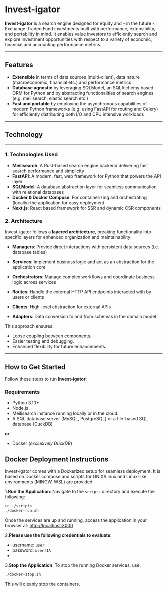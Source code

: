 # Invest-igator

**Invest-igator** is a search engine designed for equity and - in the future - Exchange-Traded Fund investments built with
performance,
extensibility, and portability in mind. It enables value investors to efficiently search and explore investment
opportunities with respect to a variety of economic, financial and accounting performance metrics.

---

## Features

- **Extensible** in terms of data sources (multi-client), data nature (macroeconomic, financial etc.) and performance
  metrics
- **Database agnostic** by leveraging SQLModel, an SQLAlchemy based ORM for Python and by abstracting functionalities of
  search engines (e.g. meilisearch, elastic search etc.)
- **Fast and portable** by employing the asynchronous capabilities of modern Python frameworks (e.g. using FastAPI for
  routing and Celery) for efficiently distributing both I/O and CPU intensive workloads

---

## Technology

---

### 1. **Technologies Used**

- **Meilisearch**: A Rust-based search engine backend delivering fast search performance and simplicity
- **FastAPI**: A modern, fast, web framework for Python that powers the API layer
- **SQLModel**: A database abstraction layer for seamless communication with relational databases
- **Docker & Docker Compose**: For containerizing and orchestrating (locally) the application for easy deployment
- **Next.js**: React based framework for SSR and dynamic CSR components

### 2. **Architecture**

Invest-igator follows a **layered architecture**, breaking functionality into specific layers for enhanced organization
and maintainability:

- **Managers**: Provide direct interactions with persistent data sources (i.e. database tables)
- **Services**: Implement business logic and act as an abstraction for the application core
- **Orchestrators**: Manage complex workflows and coordinate business logic across services

- **Routes**: Handle the external HTTP API endpoints interacted with by users or clients
- **Clients**: High-level abstraction for external APIs
- **Adapters**: Data conversion to and from schemas in the domain model

This approach ensures:

- Loose coupling between components.
- Easier testing and debugging.
- Enhanced flexibility for future enhancements.

---

## **How to Get Started**

Follow these steps to run **Invest-igator**:

### **Requirements**

- Python 3.10+
- Node.js
- Meilisearch instance running locally or in the cloud.
- A SQL database server (MySQL, PostgreSQL) or a file-based SQL database (DuckDB)

**or**

- Docker (_exclusively DuckDB_)

## **Docker Deployment Instructions**

Invest-igator comes with a Dockerized setup for seamless deployment. It is based on Docker compose and scripts for
UNIX/Linux and Linux-like environments (MINGW, WSL) are provided:

1.**Run the Application**:
Navigate to the `scripts` directory and execute the following:

   ```bash
   cd ./scripts
   ./docker-run.sh
   ```

Once the services are up and running, access the application in your browser at:
[http://localhost:3000](http://localhost:3000)

2.**Please use the following credentials to evaluate**:

* username: `user`
* password: `user!1A`
*

3.**Stop the Application**:
To stop the running Docker services, use:

   ```bash
   ./docker-stop.sh
   ```

This will cleanly stop the containers.
